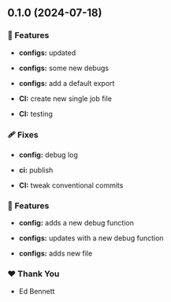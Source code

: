 ## 0.1.0 (2024-07-18)


### 🚀 Features

- **configs:** updated

- **configs:** some new debugs

- **configs:** add a default export

- **CI:** create new single job file

- **CI:** testing


### 🩹 Fixes

- **config:** debug log

- **ci:** publish

- **CI:** tweak conventional commits


### 🚀 Features

- **config:** adds a new debug function

- **configs:** updates with a new debug function

- **configs:** adds new file


### ❤️  Thank You

- Ed Bennett